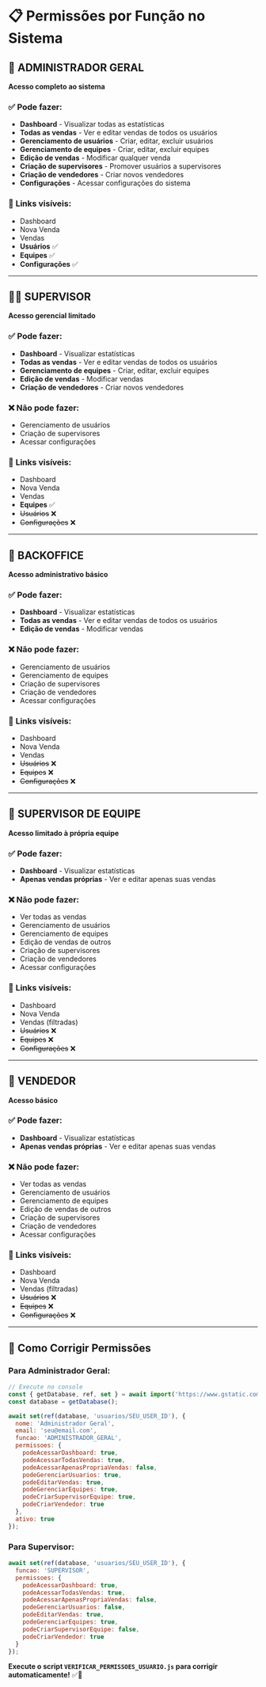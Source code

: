 # 📋 Permissões por Função no Sistema

## 👑 **ADMINISTRADOR GERAL**
**Acesso completo ao sistema**

### ✅ **Pode fazer:**
- **Dashboard** - Visualizar todas as estatísticas
- **Todas as vendas** - Ver e editar vendas de todos os usuários
- **Gerenciamento de usuários** - Criar, editar, excluir usuários
- **Gerenciamento de equipes** - Criar, editar, excluir equipes
- **Edição de vendas** - Modificar qualquer venda
- **Criação de supervisores** - Promover usuários a supervisores
- **Criação de vendedores** - Criar novos vendedores
- **Configurações** - Acessar configurações do sistema

### 🎯 **Links visíveis:**
- Dashboard
- Nova Venda
- Vendas
- **Usuários** ✅
- **Equipes** ✅
- **Configurações** ✅

---

## 👨‍💼 **SUPERVISOR**
**Acesso gerencial limitado**

### ✅ **Pode fazer:**
- **Dashboard** - Visualizar estatísticas
- **Todas as vendas** - Ver e editar vendas de todos os usuários
- **Gerenciamento de equipes** - Criar, editar, excluir equipes
- **Edição de vendas** - Modificar vendas
- **Criação de vendedores** - Criar novos vendedores

### ❌ **Não pode fazer:**
- Gerenciamento de usuários
- Criação de supervisores
- Acessar configurações

### 🎯 **Links visíveis:**
- Dashboard
- Nova Venda
- Vendas
- **Equipes** ✅
- ~~Usuários~~ ❌
- ~~Configurações~~ ❌

---

## 🏢 **BACKOFFICE**
**Acesso administrativo básico**

### ✅ **Pode fazer:**
- **Dashboard** - Visualizar estatísticas
- **Todas as vendas** - Ver e editar vendas de todos os usuários
- **Edição de vendas** - Modificar vendas

### ❌ **Não pode fazer:**
- Gerenciamento de usuários
- Gerenciamento de equipes
- Criação de supervisores
- Criação de vendedores
- Acessar configurações

### 🎯 **Links visíveis:**
- Dashboard
- Nova Venda
- Vendas
- ~~Usuários~~ ❌
- ~~Equipes~~ ❌
- ~~Configurações~~ ❌

---

## 👥 **SUPERVISOR DE EQUIPE**
**Acesso limitado à própria equipe**

### ✅ **Pode fazer:**
- **Dashboard** - Visualizar estatísticas
- **Apenas vendas próprias** - Ver e editar apenas suas vendas

### ❌ **Não pode fazer:**
- Ver todas as vendas
- Gerenciamento de usuários
- Gerenciamento de equipes
- Edição de vendas de outros
- Criação de supervisores
- Criação de vendedores
- Acessar configurações

### 🎯 **Links visíveis:**
- Dashboard
- Nova Venda
- Vendas (filtradas)
- ~~Usuários~~ ❌
- ~~Equipes~~ ❌
- ~~Configurações~~ ❌

---

## 👤 **VENDEDOR**
**Acesso básico**

### ✅ **Pode fazer:**
- **Dashboard** - Visualizar estatísticas
- **Apenas vendas próprias** - Ver e editar apenas suas vendas

### ❌ **Não pode fazer:**
- Ver todas as vendas
- Gerenciamento de usuários
- Gerenciamento de equipes
- Edição de vendas de outros
- Criação de supervisores
- Criação de vendedores
- Acessar configurações

### 🎯 **Links visíveis:**
- Dashboard
- Nova Venda
- Vendas (filtradas)
- ~~Usuários~~ ❌
- ~~Equipes~~ ❌
- ~~Configurações~~ ❌

---

## 🔧 **Como Corrigir Permissões**

### **Para Administrador Geral:**
```javascript
// Execute no console
const { getDatabase, ref, set } = await import('https://www.gstatic.com/firebasejs/10.7.1/firebase-database.js');
const database = getDatabase();

await set(ref(database, 'usuarios/SEU_USER_ID'), {
  nome: 'Administrador Geral',
  email: 'seu@email.com',
  funcao: 'ADMINISTRADOR_GERAL',
  permissoes: {
    podeAcessarDashboard: true,
    podeAcessarTodasVendas: true,
    podeAcessarApenasPropriaVendas: false,
    podeGerenciarUsuarios: true,
    podeEditarVendas: true,
    podeGerenciarEquipes: true,
    podeCriarSupervisorEquipe: true,
    podeCriarVendedor: true
  },
  ativo: true
});
```

### **Para Supervisor:**
```javascript
await set(ref(database, 'usuarios/SEU_USER_ID'), {
  funcao: 'SUPERVISOR',
  permissoes: {
    podeAcessarDashboard: true,
    podeAcessarTodasVendas: true,
    podeAcessarApenasPropriaVendas: false,
    podeGerenciarUsuarios: false,
    podeEditarVendas: true,
    podeGerenciarEquipes: true,
    podeCriarSupervisorEquipe: false,
    podeCriarVendedor: true
  }
});
```

**Execute o script `VERIFICAR_PERMISSOES_USUARIO.js` para corrigir automaticamente!** ✅🔧 